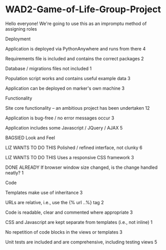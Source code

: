 # WAD2-Game-of-Life-Group-Project

Hello everyone! We're going to use this as an impromptu method of assigning roles 


Deployment

Application is deployed via PythonAnywhere and runs from there 4

Requirements file is included and contains the correct packages 2

Database / migrations files not included 1

Population script works and contains useful example data 3

Application can be deployed on marker's own machine 3


Functionality

Site core functionality – an ambitious project has been undertaken 12

Application is bug-free / no error messages occur 3

Application includes some Javascript / JQuery / AJAX 5


BAGSIED Look and Feel

LIZ WANTS TO DO THIS Polished / refined interface, not clunky 6

LIZ WANTS TO DO THIS Uses a responsive CSS framework 3

DONE ALREADY If browser window size changed, is the change handled neatly? 1


Code

Templates make use of inheritance 3

URLs are relative, i.e., use the {% url ..%} tag 2

Code is readable, clear and commented where appropriate 3

CSS and Javascript are kept separate from templates (i.e., not inline) 1

No repetition of code blocks in the views or templates 3

Unit tests are included and are comprehensive, including testing views 5

